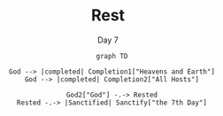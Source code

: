 <center>

<h1>Rest</h1>
<span>Day 7</span>

```mermaid
  graph TD

  God --> |completed| Completion1["Heavens and Earth"]
  God --> |completed| Completion2["All Hosts"]

  God2["God"] -.-> Rested
  Rested -.-> |Sanctified| Sanctify["the 7th Day"]
```

</center>

